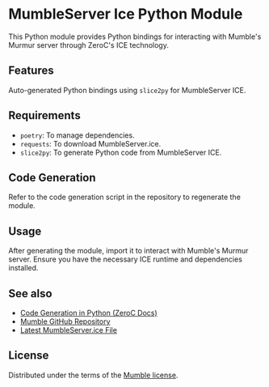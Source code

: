 # MumbleServer Ice Python Module

This Python module provides Python bindings for interacting with Mumble's Murmur server through ZeroC's ICE technology.

## Features

Auto-generated Python bindings using `slice2py` for MumbleServer ICE.

## Requirements

- `poetry`: To manage dependencies.
- `requests`: To download MumbleServer.ice.
- `slice2py`: To generate Python code from MumbleServer ICE.

## Code Generation

Refer to the code generation script in the repository to regenerate the module.

## Usage

After generating the module, import it to interact with Mumble's Murmur server. Ensure you have the necessary ICE runtime and dependencies installed.

## See also

- [Code Generation in Python (ZeroC Docs)](https://doc.zeroc.com/ice/latest/language-mappings/python-mapping/client-side-slice-to-python-mapping/code-generation-in-python)
- [Mumble GitHub Repository](https://github.com/mumble-voip/mumble)
- [Latest MumbleServer.ice File](https://raw.githubusercontent.com/mumble-voip/mumble/refs/heads/master/src/murmur/MumbleServer.ice)

## License

Distributed under the terms of the [Mumble license](https://www.mumble.info/LICENSE).
